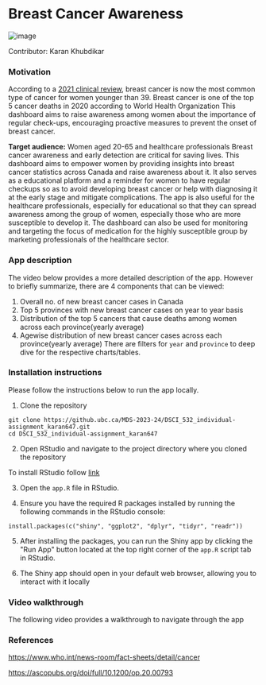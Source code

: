 # Breast Cancer Awareness
![image](https://github.ubc.ca/MDS-2023-24/DSCI_532_individual-assignment_karan647/blob/master/img/Breast-cancer-awareness.jpg)

Contributor: Karan Khubdikar

### Motivation

According to a [2021 clinical review](https://ascopubs.org/doi/full/10.1200/op.20.00793), 
breast cancer is now the most common type of cancer for women younger than 39.
Breast cancer is one of the top 5 cancer deaths in 2020 according to World Health Organization
This dashboard aims to raise awareness among women about the importance of regular check-ups, 
encouraging proactive measures to prevent the onset of breast cancer.

**Target audience:** Women aged 20-65 and healthcare professionals
Breast cancer awareness and early detection are critical for saving lives. 
This dashboard aims to empower women by providing insights into breast cancer statistics across Canada
and raise awareness about it. It also serves as a educational platform and a reminder for women to have regular checkups
so as to avoid developing breast cancer or help with diagnosing it at the early stage and mitigate complications. 
The app is also useful for the healthcare professionals, especially for educational
so that they can spread awareness among the group of women, especially those who are more susceptible to develop it. 
The dashboard can also be used for monitoring and targeting the focus of medication for the highly susceptible group by
marketing professionals of the healthcare sector. 


### App description

The video below provides a more detailed description of the app. However to briefly summarize, 
there are 4 components that can be viewed:
1. Overall no. of new breast cancer cases in Canada
2. Top 5 provinces with new breast cancer cases on year to year basis
3. Distribution of the top 5 cancers that cause deaths among women across each province(yearly average)
4. Agewise distribution of new breast cancer cases across each province(yearly average)
There are filters for `year` and `province` to deep dive for the respective charts/tables.

### Installation instructions

Please follow the instructions below to run the app locally.

1. Clone the repository

```
git clone https://github.ubc.ca/MDS-2023-24/DSCI_532_individual-assignment_karan647.git
cd DSCI_532_individual-assignment_karan647
```
2. Open RStudio and navigate to the project directory where you cloned the repository

To install RStudio follow [link](https://rstudio-education.github.io/hopr/starting.html)

3. Open the `app.R` file in RStudio.

4. Ensure you have the required R packages installed by running the following commands in the RStudio console:
```
install.packages(c("shiny", "ggplot2", "dplyr", "tidyr", "readr"))
```
5. After installing the packages, you can run the Shiny app by clicking the "Run App" button 
located at the top right corner of the `app.R` script tab in RStudio.

6. The Shiny app should open in your default web browser, allowing you to interact with it locally

### Video walkthrough

The following video provides a walkthrough to navigate through the app

### References

https://www.who.int/news-room/fact-sheets/detail/cancer

https://ascopubs.org/doi/full/10.1200/op.20.00793
